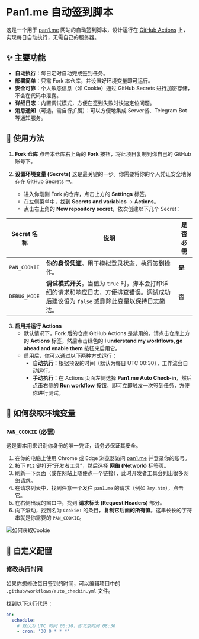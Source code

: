 # Pan1.me 自动签到脚本

这是一个用于 [pan1.me](https://pan1.me/) 网站的自动签到脚本，设计运行在 [GitHub Actions](https://github.com/features/actions) 上，实现每日自动执行，无需自己的服务器。

## ✨ 主要功能

*   **自动执行**：每日定时自动完成签到任务。
*   **部署简单**：只需 Fork 本仓库，并设置好环境变量即可运行。
*   **安全可靠**：个人敏感信息（如 Cookie）通过 GitHub Secrets 进行加密存储，不会在代码中泄露。
*   **详细日志**：内置调试模式，方便在签到失败时快速定位问题。
*   **消息通知**（可选，需自行扩展）：可以方便地集成 Server酱、Telegram Bot 等通知服务。

## 🚀 使用方法

1.  **Fork 仓库**
    点击本仓库右上角的 **Fork** 按钮，将此项目复制到你自己的 GitHub 账号下。

2.  **设置环境变量 (Secrets)**
    这是最关键的一步。你需要将你的个人凭证安全地保存在 GitHub Secrets 中。
    *   进入你刚刚 Fork 的仓库，点击上方的 **Settings** 标签。
    *   在左侧菜单中，找到 **Secrets and variables** -> **Actions**。
    *   点击右上角的 **New repository secret**，依次创建以下几个 Secret：

| Secret 名称    | 说明                                                                                                                                                             | 是否必需 |
| -------------- | ---------------------------------------------------------------------------------------------------------------------------------------------------------------- | -------- |
| `PAN_COOKIE`   | **你的身份凭证**。用于模拟登录状态，执行签到操作。                                                                                                               | **是**   |
| `DEBUG_MODE`   | **调试模式开关**。当值为 `true` 时，脚本会打印详细的请求和响应日志，方便排查错误。调试成功后建议设为 `false` 或删除此变量以保持日志简洁。 | 否       |

3.  **启用并运行 Actions**
    *   默认情况下，Fork 后的仓库 GitHub Actions 是禁用的。请点击仓库上方的 **Actions** 标签，然后点击绿色的 **I understand my workflows, go ahead and enable them** 按钮来启用它。
    *   启用后，你可以通过以下两种方式运行：
        *   **自动执行**：根据预设的时间（默认为每日 UTC 00:30），工作流会自动运行。
        *   **手动执行**：在 Actions 页面左侧选择 **Pan1.me Auto Check-in**，然后点击右侧的 **Run workflow** 按钮，即可立即触发一次签到任务，方便你进行测试。

## 🤫 如何获取环境变量

### `PAN_COOKIE` (必需)

这是脚本用来识别你身份的唯一凭证，请务必保证其安全。

1.  在你的电脑上使用 Chrome 或 Edge 浏览器访问 [pan1.me](https://pan1.me/) 并登录你的账号。
2.  按下 `F12` 键打开“开发者工具”，然后选择 **网络 (Network)** 标签页。
3.  刷新一下页面（或在网站上随便点一个链接），此时开发者工具会列出很多网络请求。
4.  在请求列表中，找到任意一个发往 `pan1.me` 的请求（例如 `?my.htm`），点击它。
5.  在右侧出现的窗口中，找到 **请求标头 (Request Headers)** 部分。
6.  向下滚动，找到名为 `Cookie:` 的条目，**复制它后面的所有值**。这串长长的字符串就是你需要的 `PAN_COOKIE`。

![如何获取Cookie](https://user-images.githubusercontent.com/13672346/92361999-52bfaf80-f127-11ea-88b1-383a81f5f303.gif)

## 🔧 自定义配置

### 修改执行时间

如果你想修改每日签到的时间，可以编辑项目中的 `.github/workflows/auto_checkin.yml` 文件。

找到以下这行代码：
```yaml
on:
  schedule:
    # 默认为 UTC 时间 00:30，即北京时间 08:30
    - cron: '30 0 * * *'
